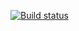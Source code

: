 [![Build status](https://ci.appveyor.com/api/projects/status/n4xkuuf55lo5wg02?svg=true)](https://ci.appveyor.com/project/Crazyhell13/selenidecarddelivery)
